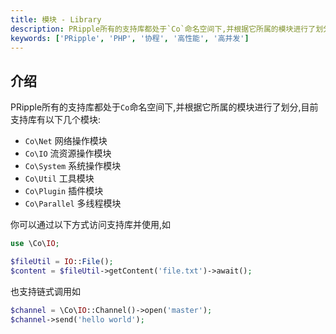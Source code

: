 ```yaml
---
title: 模块 - Library
description: PRipple所有的支持库都处于`Co`命名空间下,并根据它所属的模块进行了划分,目前支持库有以下几个模块
keywords: ['PRipple', 'PHP', '协程', '高性能', '高并发']
---
```


## 介绍

PRipple所有的支持库都处于`Co`命名空间下,并根据它所属的模块进行了划分,目前支持库有以下几个模块:

- `Co\Net` 网络操作模块
- `Co\IO` 流资源操作模块
- `Co\System` 系统操作模块
- `Co\Util` 工具模块
- `Co\Plugin` 插件模块
- `Co\Parallel` 多线程模块

你可以通过以下方式访问支持库并使用,如

```php
use \Co\IO;

$fileUtil = IO::File();
$content = $fileUtil->getContent('file.txt')->await();
```

也支持链式调用如

```php
$channel = \Co\IO::Channel()->open('master');
$channel->send('hello world');
```

